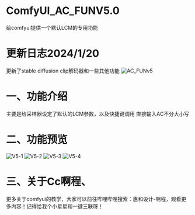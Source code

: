 # ComfyUI_AC_FUNV5.0
给comfyui提供一个默认LCM的专用功能
# 更新日志2024/1/20
更新了stable diffusion clip解码器和一些其他功能
![AC_FUNv5](https://github.com/A719689614/ComfyUI_AC_FUNV5.0_LCM_Ksampler/assets/142242136/9d2dcc64-52eb-445b-a8ca-10d12dca5d14)


# 一、功能介绍
主要是给采样器设定了默认的LCM参数，以及快捷键调用
直接输入AC不分大小写

# 二、功能预览
![V5-1](https://github.com/A719689614/ComfyUI_AC_FUNV5.0/assets/142242136/064dd421-7b8c-4346-b8f5-e8b50e39b83b)
![V5-2](https://github.com/A719689614/ComfyUI_AC_FUNV5.0/assets/142242136/4ad26f13-72b3-413c-aef7-d2872e072d7f)
![V5-3](https://github.com/A719689614/ComfyUI_AC_FUNV5.0/assets/142242136/ba351deb-4ff9-44cc-a017-fd281fa92b7e)
![V5-4](https://github.com/A719689614/ComfyUI_AC_FUNV5.0/assets/142242136/c7aa35be-8fa4-4967-a1e7-57352717e943)

# 三、关于Cc啊程、
更多关于comfyui的教学，大家可以前往哔哩哔哩搜索：惠和设计-啊程，观看更多内容！记得给我个小星星和一键三联呀！
